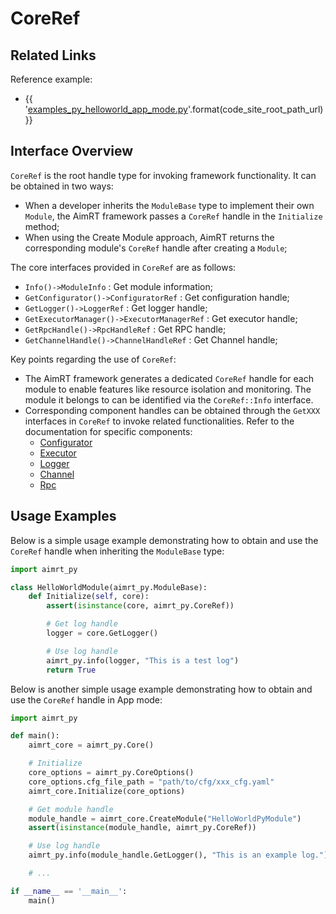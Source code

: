 # CoreRef

## Related Links

Reference example:
- {{ '[examples_py_helloworld_app_mode.py]({}/src/examples/py/helloworld/examples_py_helloworld_app_mode.py)'.format(code_site_root_path_url) }}


## Interface Overview

`CoreRef` is the root handle type for invoking framework functionality. It can be obtained in two ways:
- When a developer inherits the `ModuleBase` type to implement their own `Module`, the AimRT framework passes a `CoreRef` handle in the `Initialize` method;
- When using the Create Module approach, AimRT returns the corresponding module's `CoreRef` handle after creating a `Module`;

The core interfaces provided in `CoreRef` are as follows:
- `Info()->ModuleInfo` : Get module information;
- `GetConfigurator()->ConfiguratorRef` : Get configuration handle;
- `GetLogger()->LoggerRef` : Get logger handle;
- `GetExecutorManager()->ExecutorManagerRef` : Get executor handle;
- `GetRpcHandle()->RpcHandleRef` : Get RPC handle;
- `GetChannelHandle()->ChannelHandleRef` : Get Channel handle;

Key points regarding the use of `CoreRef`:
- The AimRT framework generates a dedicated `CoreRef` handle for each module to enable features like resource isolation and monitoring. The module it belongs to can be identified via the `CoreRef::Info` interface.
- Corresponding component handles can be obtained through the `GetXXX` interfaces in `CoreRef` to invoke related functionalities. Refer to the documentation for specific components:
  - [Configurator](./configurator.md)
  - [Executor](./executor.md)
  - [Logger](./logger.md)
  - [Channel](./channel.md)
  - [Rpc](./rpc.md)

## Usage Examples

Below is a simple usage example demonstrating how to obtain and use the `CoreRef` handle when inheriting the `ModuleBase` type:

```python
import aimrt_py

class HelloWorldModule(aimrt_py.ModuleBase):
    def Initialize(self, core):
        assert(isinstance(core, aimrt_py.CoreRef))

        # Get log handle
        logger = core.GetLogger()

        # Use log handle
        aimrt_py.info(logger, "This is a test log")
        return True
```


Below is another simple usage example demonstrating how to obtain and use the `CoreRef` handle in App mode:

```python
import aimrt_py

def main():
    aimrt_core = aimrt_py.Core()

    # Initialize
    core_options = aimrt_py.CoreOptions()
    core_options.cfg_file_path = "path/to/cfg/xxx_cfg.yaml"
    aimrt_core.Initialize(core_options)

    # Get module handle
    module_handle = aimrt_core.CreateModule("HelloWorldPyModule")
    assert(isinstance(module_handle, aimrt_py.CoreRef))

    # Use log handle
    aimrt_py.info(module_handle.GetLogger(), "This is an example log.")

    # ...

if __name__ == '__main__':
    main()
```
